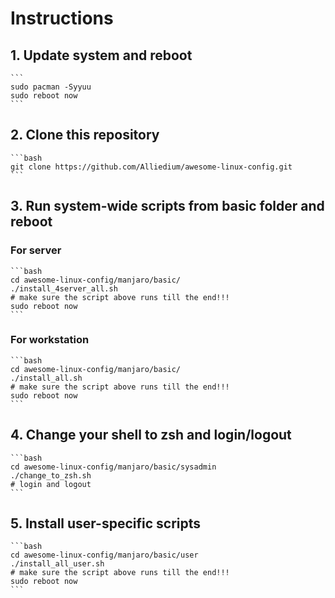 # Instructions

## 1. Update system and reboot
	```
	sudo pacman -Syyuu
    sudo reboot now
	```
## 2. Clone this repository
	```bash
	git clone https://github.com/Alliedium/awesome-linux-config.git
	```

## 3. Run system-wide scripts from basic folder and reboot

### For server

	```bash
	cd awesome-linux-config/manjaro/basic/
    ./install_4server_all.sh
    # make sure the script above runs till the end!!!
    sudo reboot now
	```
### For workstation

	```bash
	cd awesome-linux-config/manjaro/basic/
    ./install_all.sh
    # make sure the script above runs till the end!!!
    sudo reboot now
	```	
	

## 4. Change your shell to zsh and login/logout
	```bash
	cd awesome-linux-config/manjaro/basic/sysadmin
    ./change_to_zsh.sh
    # login and logout
	```
## 5. Install user-specific scripts
	```bash
	cd awesome-linux-config/manjaro/basic/user
    ./install_all_user.sh
    # make sure the script above runs till the end!!!
    sudo reboot now
	```

